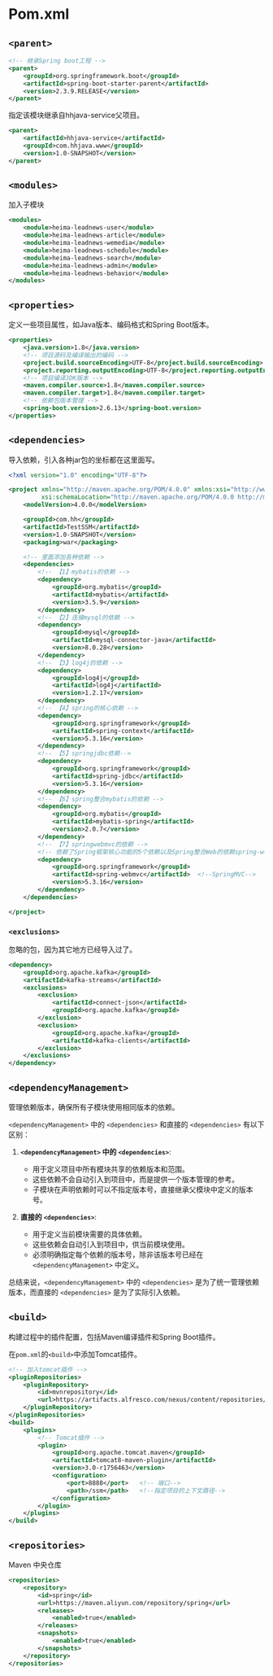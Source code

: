 # Pom.xml

## `<parent>`

```xml
<!-- 继承Spring boot工程 -->
<parent>
    <groupId>org.springframework.boot</groupId>
    <artifactId>spring-boot-starter-parent</artifactId>
    <version>2.3.9.RELEASE</version>
</parent>
```

指定该模块继承自hhjava-service父项目。

```xml
<parent>
    <artifactId>hhjava-service</artifactId>
    <groupId>com.hhjava.www</groupId>
    <version>1.0-SNAPSHOT</version>
</parent>
```

## `<modules>`

加入子模块

```xml
<modules>
    <module>heima-leadnews-user</module>
    <module>heima-leadnews-article</module>
    <module>heima-leadnews-wemedia</module>
    <module>heima-leadnews-schedule</module>
    <module>heima-leadnews-search</module>
    <module>heima-leadnews-admin</module>
    <module>heima-leadnews-behavior</module>
</modules>
```

## `<properties>`

定义一些项目属性，如Java版本、编码格式和Spring Boot版本。

```xml
<properties>
    <java.version>1.8</java.version>
    <!-- 项目源码及编译输出的编码 -->
    <project.build.sourceEncoding>UTF-8</project.build.sourceEncoding>
    <project.reporting.outputEncoding>UTF-8</project.reporting.outputEncoding>
    <!-- 项目编译JDK版本 -->
    <maven.compiler.source>1.8</maven.compiler.source>
    <maven.compiler.target>1.8</maven.compiler.target>
    <!-- 依赖包版本管理 -->
    <spring-boot.version>2.6.13</spring-boot.version>
</properties>
```

## `<dependencies>`

导入依赖，引入各种jar包的坐标都在这里面写。

```xml
<?xml version="1.0" encoding="UTF-8"?>

<project xmlns="http://maven.apache.org/POM/4.0.0" xmlns:xsi="http://www.w3.org/2001/XMLSchema-instance"
         xsi:schemaLocation="http://maven.apache.org/POM/4.0.0 http://maven.apache.org/xsd/maven-4.0.0.xsd">
    <modelVersion>4.0.0</modelVersion>

    <groupId>com.hh</groupId>
    <artifactId>TestSSM</artifactId>
    <version>1.0-SNAPSHOT</version>
    <packaging>war</packaging>

    <!-- 里面添加各种依赖 -->	
    <dependencies>
        <!-- 【1】mybatis的依赖 -->
        <dependency>
            <groupId>org.mybatis</groupId>
            <artifactId>mybatis</artifactId>
            <version>3.5.9</version>
        </dependency>
        <!-- 【2】连接mysql的依赖 -->
        <dependency>
            <groupId>mysql</groupId>
            <artifactId>mysql-connector-java</artifactId>
            <version>8.0.28</version>
        </dependency>
        <!-- 【3】log4j的依赖 -->
        <dependency>
            <groupId>log4j</groupId>
            <artifactId>log4j</artifactId>
            <version>1.2.17</version>
        </dependency>
        <!-- 【4】spring的核心依赖 -->
        <dependency>
            <groupId>org.springframework</groupId>
            <artifactId>spring-context</artifactId>
            <version>5.3.16</version>
        </dependency>
        <!-- 【5】springjdbc依赖-->
        <dependency>
            <groupId>org.springframework</groupId>
            <artifactId>spring-jdbc</artifactId>
            <version>5.3.16</version>
        </dependency>
        <!-- 【6】spring整合mybatis的依赖 -->
        <dependency>
            <groupId>org.mybatis</groupId>
            <artifactId>mybatis-spring</artifactId>
            <version>2.0.7</version>
        </dependency>
        <!-- 【7】springwebmvc的依赖 -->
        <!-- 依赖了Spring框架核心功能的5个依赖以及Spring整合Web的依赖spring-web -->
        <dependency>
            <groupId>org.springframework</groupId>
            <artifactId>spring-webmvc</artifactId>	<!--SpringMVC-->
            <version>5.3.16</version>
        </dependency>
    </dependencies>

</project>
```

### `<exclusions>`

忽略的包，因为其它地方已经导入过了。

```xml
<dependency>
    <groupId>org.apache.kafka</groupId>
    <artifactId>kafka-streams</artifactId>
    <exclusions>
        <exclusion>
            <artifactId>connect-json</artifactId>
            <groupId>org.apache.kafka</groupId>
        </exclusion>
        <exclusion>
            <groupId>org.apache.kafka</groupId>
            <artifactId>kafka-clients</artifactId>
        </exclusion>
    </exclusions>
</dependency>
```

## `<dependencyManagement>`

管理依赖版本，确保所有子模块使用相同版本的依赖。

`<dependencyManagement>` 中的 `<dependencies>` 和直接的 `<dependencies>` 有以下区别：

1. **`<dependencyManagement>` 中的 `<dependencies>`**:
   - 用于定义项目中所有模块共享的依赖版本和范围。
   - 这些依赖不会自动引入到项目中，而是提供一个版本管理的参考。
   - 子模块在声明依赖时可以不指定版本号，直接继承父模块中定义的版本号。

2. **直接的 `<dependencies>`**:
   - 用于定义当前模块需要的具体依赖。
   - 这些依赖会自动引入到项目中，供当前模块使用。
   - 必须明确指定每个依赖的版本号，除非该版本号已经在 `<dependencyManagement>` 中定义。

总结来说，`<dependencyManagement>` 中的 `<dependencies>` 是为了统一管理依赖版本，而直接的 `<dependencies>` 是为了实际引入依赖。

## `<build>`

构建过程中的插件配置，包括Maven编译插件和Spring Boot插件。

在`pom.xml`的`<build>`中添加Tomcat插件。

```xml
<!-- 加入tomcat插件 -->
<pluginRepositories>
    <pluginRepository>
        <id>mvnrepository</id>
        <url>https://artifacts.alfresco.com/nexus/content/repositories/public/</url>
    </pluginRepository>
</pluginRepositories>
<build>
    <plugins>
        <!-- Tomcat插件 -->
        <plugin>
            <groupId>org.apache.tomcat.maven</groupId>
            <artifactId>tomcat8-maven-plugin</artifactId>
            <version>3.0-r1756463</version>
            <configuration>
                <port>8888</port>	<!-- 端口-->
                <path>/ssm</path>	<!--指定项目的上下文路径-->
            </configuration>
        </plugin>
    </plugins>
</build>
```

## `<repositories>`

Maven 中央仓库

```xml
<repositories>
    <repository>
        <id>spring</id>
        <url>https://maven.aliyun.com/repository/spring</url>
        <releases>
            <enabled>true</enabled>
        </releases>
        <snapshots>
            <enabled>true</enabled>
        </snapshots>
    </repository>
</repositories>
